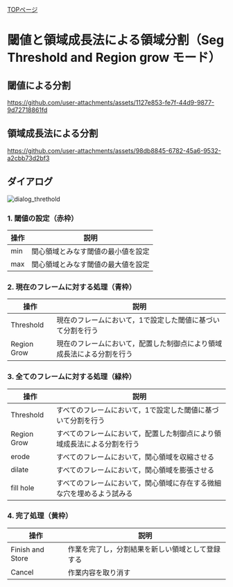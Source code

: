 [TOPページ](README.md)

# 閾値と領域成長法による領域分割（Seg Threshold and Region grow モード）

## 閾値による分割

<!-- seg_threshold.mp4 -->
https://github.com/user-attachments/assets/1127e853-fe7f-44d9-9877-9d72718861fd

## 領域成長法による分割

<!-- seg_regiongrow.mp4 -->
https://github.com/user-attachments/assets/98db8845-6782-45a6-9532-a2cbb73d2bf3

## ダイアログ

<!-- dialog_threthold.png -->
![dialog_threthold](https://github.com/user-attachments/assets/46f9f60c-8d0f-4ec2-a6fd-08b5a149232d)

### 1. 閾値の設定（赤枠）
| 操作 | 説明 |
| --- | --- |
| min | 関心領域とみなす閾値の最小値を設定 |
| max | 関心領域とみなす閾値の最大値を設定 |

### 2. 現在のフレームに対する処理（青枠）
| 操作 | 説明 |
| --- | --- |
| Threshold | 現在のフレームにおいて，1で設定した閾値に基づいて分割を行う |
| Region Grow | 現在のフレームにおいて，配置した制御点により領域成長法による分割を行う |

### 3. 全てのフレームに対する処理（緑枠）
| 操作 | 説明 |
| --- | --- |
| Threshold | すべてのフレームにおいて，1で設定した閾値に基づいて分割を行う |
| Region Grow | すべてのフレームにおいて，配置した制御点により領域成長法による分割を行う |
| erode | すべてのフレームにおいて，関心領域を収縮させる |
| dilate | すべてのフレームにおいて，関心領域を膨張させる |
| fill hole | すべてのフレームにおいて，関心領域に存在する微細な穴を埋めるよう試みる |

### 4. 完了処理（黄枠）
| 操作 | 説明 |
| --- | --- |
| Finish and Store | 作業を完了し，分割結果を新しい領域として登録する |
| Cancel | 作業内容を取り消す |
